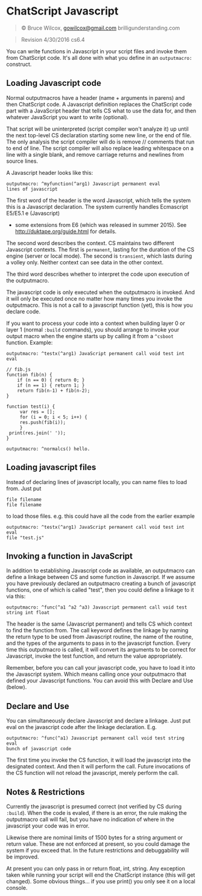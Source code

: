 # ChatScript Javascript

> © Bruce Wilcox, gowilcox@gmail.com brilligunderstanding.com


> Revision 4/30/2016 cs6.4

You can write functions in Javascript in your script files and invoke them from
ChatScript code. It's all done with what you define in an `outputmacro:` construct.

## Loading Javascript code

Normal outputmacros have a header (name + arguments in parens) and then ChatScript
code. A Javascript definition replaces the ChatScript code part with a JavaScript header
that tells CS what to use the data for, and then whatever JavaScript you want to write
(optional). 

That script will be uninterpreted (script compiler won't analyze it) up until the
next top-level CS declaration starting some new line, or the end of file. The only analysis
the script compiler will do is remove // comments that run to end of line. The script
compiler will also replace leading whitespace on a line with a single blank, and remove
carriage returns and newlines from source lines.

A Javascript header looks like this:
```
outputmacro: ^myfunction(^arg1) Javascript permanent eval
lines of javascript
```
The first word of the header is the word Javascript, which tells the system this is a
Javascript declaration. The system currently handles Ecmascript E5/E5.1 e (Javascript)
+ some extensions from E6 (which was released in summer 2015). 
See http://duktape.org/guide.html for details.

The second word describes the context. CS maintains two different Javascript contexts.
The first is `permanent`, lasting for the duration of the CS engine (server or local mode).
The second is `transient`, which lasts during a volley only. Neither context can see data
in the other context.

The third word describes whether to interpret the code upon execution of the
outputmacro.

The javascript code is only executed when the outputmacro is invoked. And it will only
be executed once no matter how many times you invoke the outputmacro. This is not a
call to a javascript function (yet), this is how you declare code.

If you want to process your code into a context when building layer 0 or layer 1
(normal `:build` commands), you should arrange to invoke your output macro when the
engine starts up by calling it from a `^csboot` function.
Example:
```
outputmacro: ^testx(^arg1) JavaScript permanent call void test int eval

// fib.js
function fib(n) {
    if (n == 0) { return 0; }
    if (n == 1) { return 1; }
    return fib(n-1) + fib(n-2);
}

function test(i) {
     var res = [];
     for (i = 0; i < 5; i++) {
     res.push(fib(i));
     }
 print(res.join(' '));
}

outputmacro: ^normalcs() hello.
````

## Loading javascript files

Instead of declaring lines of javascript locally, you can name files to load from. Just put
```
file filename
file filename
```
to load those files.
e.g. this could have all the code from the earlier example
```
outputmacro: ^testx(^arg1) JavaScript permanent call void test int eval
file "test.js"
```

## Invoking a function in JavaScript

In addition to establishing Javascript code as available, an outputmacro can define a
linkage between CS and some function in Javascript. If we assume you have previously
declared an outputmacro creating a bunch of javascript functions, one of which is called
"test", then you could define a linkage to it via this:
```
outputmacro: ^func(^a1 ^a2 ^a3) Javascript permanent call void test string int float 
```
The header is the same (Javascript permanent) and tells CS which context to find the
function from. The call keyword defines the linkage by naming the return type to be used
from Javascript routine, the name of the routine, and the types of the arguments to pass in
to the javascript function. 
Every time this outputmacro is called, it will convert its arguments to be correct for Javascript, 
invoke the test function, and return the value appropriately.

Remember, before you can call your javascript code, you have to load it into the
Javascript system. Which means calling once your outputmacro that defined your
Javascript functions. You can avoid this with Declare and Use (below). 


## Declare and Use

You can simultaneously declare Javascript and declare a linkage. Just put eval on the
javascript code after the linkage declaration. E.g.
```
outputmacro: ^func(^a1) Javascript permanent call void test string eval
bunch of javascript code
```
The first time you invoke the CS function, it will load the javascript into the designated
context. And then it will perform the call. Future invocations of the CS function will not
reload the javascript, merely perform the call. 
 
 
## Notes & Restrictions

Currently the javascript is presumed correct (not verified by CS during `:build`). When the
code is evaled, if there is an error, the rule making the outputmacro call will fail, but you
have no indication of where in the javascript your code was in error.

Likewise there are nominal limits of 1500 bytes for a string argument or return value.
These are not enforced at present, so you could damage the system if you exceed that.
In the future restrictions and debuggability will be improved.

At present you can only pass in or return float, int, string. Any exception taken while
running your script will end the ChatScript instance (this will get changed).
Some obvious things... if you use print() you only see it on a local console.

